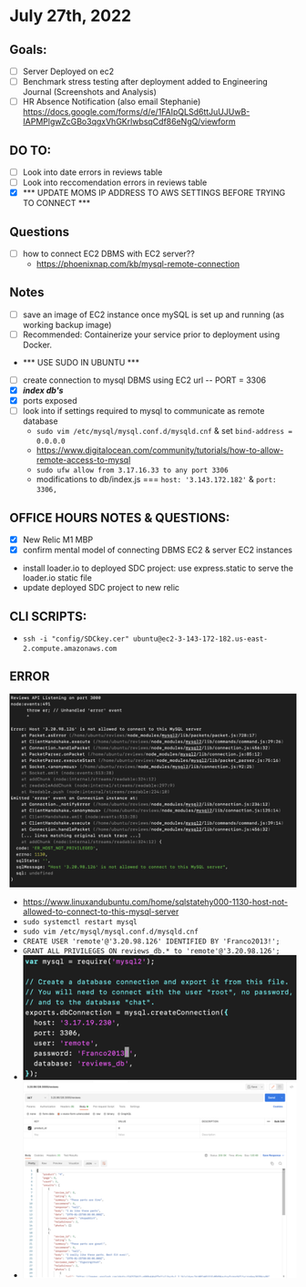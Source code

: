 # July 27th, 2022

## Goals:
- [ ] Server Deployed on ec2
- [ ] Benchmark stress testing after deployment added to Engineering Journal (Screenshots and Analysis)
- [ ] HR Absence Notification (also email Stephanie) https://docs.google.com/forms/d/e/1FAIpQLSd6ttJuUJUwB-IAPMPlgwZcGBo3qgxVhGKrlwbsqCdf86eNgQ/viewform

## DO TO:
- [ ] Look into date errors in reviews table
- [ ] Look into reccomendation errors in reviews table
- [X] *** UPDATE MOMS IP ADDRESS TO AWS SETTINGS BEFORE TRYING TO CONNECT ***

## Questions
- [ ] how to connect EC2 DBMS with EC2 server??
  -  https://phoenixnap.com/kb/mysql-remote-connection

## Notes
- [ ] save an image of EC2 instance once mySQL is set up and running (as working backup image)
- [ ] Recommended: Containerize your service prior to deployment using Docker.
- *** USE SUDO IN UBUNTU ***
- [ ] create connection to mysql DBMS using EC2 url -- PORT = 3306
- [X] ***index db's***
- [X] ports exposed
- [ ] look into if settings required to mysql to communicate as remote database
  - ```sudo vim /etc/mysql/mysql.conf.d/mysqld.cnf``` & set ```bind-address = 0.0.0.0```
  - https://www.digitalocean.com/community/tutorials/how-to-allow-remote-access-to-mysql
  - ```sudo ufw allow from 3.17.16.33 to any port 3306```
  - modifications to db/index.js === ```host: '3.143.172.182'``` & ```port: 3306,```

## OFFICE HOURS NOTES & QUESTIONS:
- [X] New Relic M1 MBP
- [X] confirm mental model of connecting DBMS EC2 & server EC2 instances
- install loader.io to deployed SDC project: use express.static to serve the loader.io static file
- update deployed SDC project to new relic


## CLI SCRIPTS:
- ```ssh -i "config/SDCkey.cer" ubuntu@ec2-3-143-172-182.us-east-2.compute.amazonaws.com```

## ERROR
![](Resources/HOST_NOT_PRIVILEGED.png)
- https://www.linuxandubuntu.com/home/sqlstatehy000-1130-host-not-allowed-to-connect-to-this-mysql-server
- ```sudo systemctl restart mysql```
- ```sudo vim /etc/mysql/mysql.conf.d/mysqld.cnf```
- ```CREATE USER 'remote'@'3.20.98.126' IDENTIFIED BY 'Franco2013!';```
- ```GRANT ALL PRIVILEGES ON reviews_db.* to 'remote'@'3.20.98.126';```
- ![](Resources/EC2__first_postman.png)
- ![](Resources/EC2_instances_working.png)
